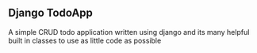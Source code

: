 ## Django TodoApp

A simple CRUD todo application written using django and its many helpful built in classes to use as little code as possible 
